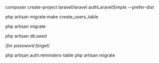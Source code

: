 composer create-project laravel/laravel authLaravelSimple --prefer-dist

php artisan migrate:make create_users_table

php artisan migrate

php artisan db:seed



/*for password forget*/

php artisan auth:reminders-table
php artisan migrate
